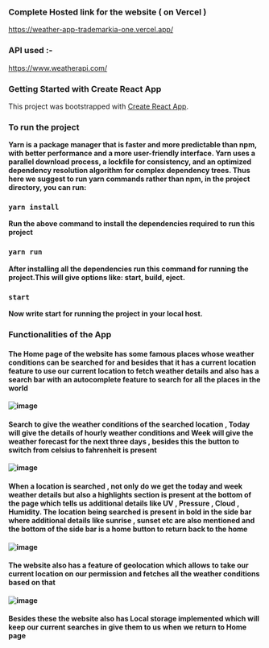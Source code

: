 ### Complete Hosted link for the website ( on Vercel )

https://weather-app-trademarkia-one.vercel.app/ 

### API used :-

https://www.weatherapi.com/

### Getting Started with Create React App

This project was bootstrapped with [Create React App](https://github.com/facebook/create-react-app).

### To run the project 

<b>Yarn<b> is a package manager that is faster and more predictable than <b>npm<b>, with better performance and a more user-friendly interface. Yarn uses a parallel download process, a lockfile for consistency, and an optimized dependency resolution algorithm for complex dependency trees.
Thus here we suggest to run yarn commands rather than npm, in the project directory, you can run:

### `yarn install`

Run the above command to install the dependencies required to run this project

### `yarn run`

After installing all the dependencies run this command for running the project.This will give options like: start, build, eject.

### `start`

Now write start for running the project in your local host.

### Functionalities of the App
<h4>The Home page of the website has some famous places whose weather conditions can be searched for and besides that it has a current location feature to use our current location to fetch weather details and also has a search bar with an autocomplete feature to search for all the places in the world </h4>

![image](https://user-images.githubusercontent.com/109916723/219522724-8ae4e1ba-3f79-4a48-a908-bcd41005abd9.png)

<h4>Search to give the weather conditions of the searched location , Today will give the details of hourly weather conditions and Week will give the weather forecast for the next three days , besides this the button to switch from celsius to fahrenheit is present </h4>

![image](https://user-images.githubusercontent.com/109916723/219520878-82accc1f-6bd3-403b-8972-9eeb923084ff.png)

<h4>When a location is searched , not only do we get the today and week weather details but also a highlights section is present at the bottom of the page which tells us additional details like UV , Pressure , Cloud , Humidity. The location being searched is present in bold in the side bar where additional details like sunrise , sunset etc are also mentioned and the bottom of the side bar is a home button to return back to the home</h4>

![image](https://user-images.githubusercontent.com/109916723/219521462-2b35441a-6849-452f-a78b-227718d1cb6f.png)

<h4>The website also has a feature of geolocation which allows to take our current location on our permission and fetches all the weather conditions based on that</h4>

![image](https://user-images.githubusercontent.com/109916723/219523259-2e73597e-d515-4e37-8f09-03bdfcadcd6d.png)

<h4>Besides these the website also has Local storage implemented which will keep our current searches in give them to us when we return to Home page</h4>


